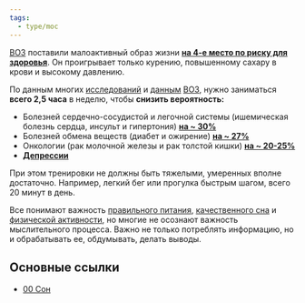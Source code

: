 ```yaml
---
tags:
  - type/moc
---
```

[ВОЗ](Всемирная%20Организация%20Здоровья.md) поставили малоактивный образ жизни [**на 4-е место по риску для здоровья**](https://apps.who.int/iris/bitstream/handle/10665/44399/9789241599979_eng.pdf?sequence=1&isAllowed=y). Он проигрывает только курению, повышенному сахару в крови и высокому давлению.

По данным многих [исследований](https://www.ncbi.nlm.nih.gov/pmc/articles/PMC1402378/) и [данным](https://apps.who.int/iris/bitstream/handle/10665/44399/9789241599979_eng.pdf?sequence=1&isAllowed=y) [ВОЗ](Всемирная%20Организация%20Здоровья.md), нужно заниматься **всего 2,5 часа** в неделю, чтобы **снизить вероятность:**
- Болезней сердечно-сосудистой и легочной системы (ишемическая болезнь сердца, инсульт и гипертония) [**на ~ 30%**](https://apps.who.int/iris/bitstream/handle/10665/44399/9789241599979_eng.pdf?sequence=1&isAllowed=y)
- Болезней обмена веществ (диабет и ожирение) [**на ~ 27%**](https://apps.who.int/iris/bitstream/handle/10665/44399/9789241599979_eng.pdf?sequence=1&isAllowed=y)
- Онкологии (рак молочной железы и рак толстой кишки) [**на ~ 20-25%**](https://apps.who.int/iris/bitstream/handle/10665/44399/9789241599979_eng.pdf?sequence=1&isAllowed=y)
- [**Депрессии**](https://apps.who.int/iris/bitstream/handle/10665/44399/9789241599979_eng.pdf?sequence=1&isAllowed=y)

При этом тренировки не должны быть тяжелыми, умеренных вполне достаточно. Например, легкий бег или прогулка быстрым шагом, всего 20 минут в день.

Все понимают важность [правильного питания](Правильное%20питание.md),  [качественного сна](Качественный%20сон.md) и [физической активности](Физическая%20нагрузка.md), но многие не осознают важность мыслительного процесса. Важно не только потреблять информацию, но и обрабатывать ее, обдумывать, делать выводы.
## Основные ссылки
- [00 Сон](wiki/zero/00%20Сон.md)